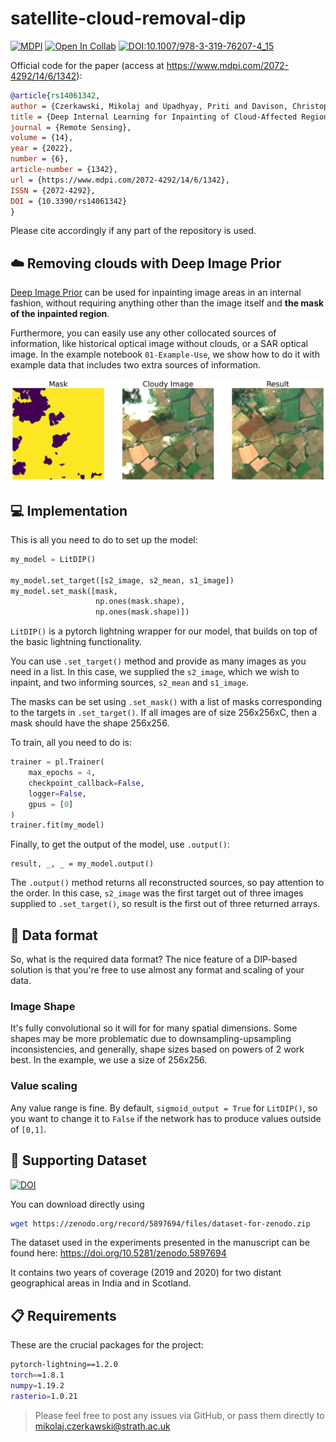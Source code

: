 # satellite-cloud-removal-dip
[![MDPI](https://img.shields.io/badge/Open_Access-MDPI-green)](https://www.mdpi.com/2072-4292/14/6/1342) [![Open In Collab](https://colab.research.google.com/assets/colab-badge.svg)](https://colab.research.google.com/github/cidcom/satellite-cloud-removal-dip/blob/main/01-Example-Use-colab.ipynb) [![DOI:10.1007/978-3-319-76207-4_15](https://zenodo.org/badge/DOI/10.3390/rs14061342.svg)](https://doi.org/10.3390/rs14061342)

Official code for the paper (access at https://www.mdpi.com/2072-4292/14/6/1342):
```bibtex
@article{rs14061342,
author = {Czerkawski, Mikolaj and Upadhyay, Priti and Davison, Christopher and Werkmeister, Astrid and Cardona, Javier and Atkinson, Robert and Michie, Craig and Andonovic, Ivan and Macdonald, Malcolm and Tachtatzis, Christos},
title = {Deep Internal Learning for Inpainting of Cloud-Affected Regions in Satellite Imagery},
journal = {Remote Sensing},
volume = {14},
year = {2022},
number = {6},
article-number = {1342},
url = {https://www.mdpi.com/2072-4292/14/6/1342},
ISSN = {2072-4292},
DOI = {10.3390/rs14061342}
}
```
Please cite accordingly if any part of the repository is used.

## :cloud: Removing clouds with Deep Image Prior
[Deep Image Prior](https://dmitryulyanov.github.io/deep_image_prior) can be used for inpainting image areas in an internal fashion, without requiring anything other than the image itself and **the mask of the inpainted region**.

Furthermore, you can easily use any other collocated sources of information, like historical optical image without clouds, or a SAR optical image. In the example notebook `01-Example-Use`, we show how to do it with example data that includes two extra sources of information.

![Example Result](example_result.png?raw=true "Title")

## :computer: Implementation
This is all you need to do to set up the model:
```python
my_model = LitDIP()

my_model.set_target([s2_image, s2_mean, s1_image])
my_model.set_mask([mask,
                   np.ones(mask.shape),
                   np.ones(mask.shape)])
```
`LitDIP()` is a pytorch lightning wrapper for our model, that builds on top of the basic lightning functionality.

You can use `.set_target()` method and provide as many images as you need in a list. In this case, we supplied the `s2_image`, which we wish to inpaint, and two informing sources, `s2_mean` and `s1_image`.

The masks can be set using `.set_mask()` with a list of masks corresponding to the targets in `.set_target()`. If all images are of size 256x256xC, then a mask should have the shape 256x256.

To train, all you need to do is:
```python
trainer = pl.Trainer(
    max_epochs = 4,            
    checkpoint_callback=False,
    logger=False,
    gpus = [0]
)
trainer.fit(my_model)
```

Finally, to get the output of the model, use `.output()`:
```
result, _, _ = my_model.output()
```
The `.output()` method returns all reconstructed sources, so pay attention to the order. In this case, `s2_image` was the first target out of three images supplied to `.set_target()`, so result is the first out of three returned arrays.

## :wrench: Data format
So, what is the required data format? The nice feature of a DIP-based solution is that you're free to use almost any format and scaling of your data.

### Image Shape
It's fully convolutional so it will for for many spatial dimensions. Some shapes may be more problematic due to downsampling-upsampling inconsistencies, and generally, shape sizes based on powers of 2 work best. In the example, we use a size of 256x256.

### Value scaling
Any value range is fine. By default, `sigmoid_output = True` for `LitDIP()`, so you want to change it to `False` if the network has to produce values outside of `[0,1]`.

## :open_file_folder: Supporting Dataset
[![DOI](https://zenodo.org/badge/DOI/10.5281/zenodo.5897694.svg)](https://doi.org/10.5281/zenodo.5897694)

You can download directly using
```bash
wget https://zenodo.org/record/5897694/files/dataset-for-zenodo.zip
```
The dataset used in the experiments presented in the manuscript can be found here:
https://doi.org/10.5281/zenodo.5897694

It contains two years of coverage (2019 and 2020) for two distant geographical areas in India and in Scotland.

## :clipboard: Requirements
These are the crucial packages for the project:
```bash
pytorch-lightning==1.2.0
torch==1.8.1
numpy=1.19.2
rasterio=1.0.21
```

> Please feel free to post any issues via GitHub, or pass them directly to mikolaj.czerkawski@strath.ac.uk
